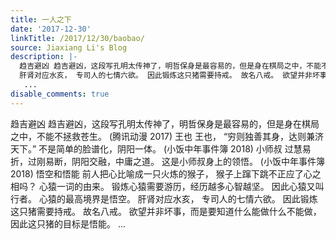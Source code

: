 ```yaml
---
title: 一人之下
date: '2017-12-30'
linkTitle: /2017/12/30/baobao/
source: Jiaxiang Li's Blog
description: |-
  趋吉避凶 趋吉避凶，这段写孔明太传神了，明哲保身是最容易的，但是身在棋局之中，不能不拯救苍生。 (腾讯动漫 2017) 王也 王也， “穷则独善其身，达则兼济天下。” 不是简单的脸谱化，阴阳一体。 (小饭中年事件簿 2018) 小师叔 过慧易折，过刚易断，阴阳交融，中庸之道。 这是小师叔身上的领悟。 (小饭中年事件簿 2018) 悟空和悟能 前人把心比喻成一只火炼的猴子， 猴子上蹿下跳不正应了心之相吗？ 心猿一词的由来。 锻炼心猿需要游历，经历越多心智越坚。 因此心猿又叫行者。 心猿的最高境界是悟空。
  肝肾对应水亥， 专司人的七情六欲。 因此锻炼这只猪需要持戒。 故名八戒。 欲望并非坏事，而是要知道什么能做什么不能做，因此这只猪的目标是悟能。
   ...
disable_comments: true
---
```

趋吉避凶 趋吉避凶，这段写孔明太传神了，明哲保身是最容易的，但是身在棋局之中，不能不拯救苍生。 (腾讯动漫 2017) 王也 王也， “穷则独善其身，达则兼济天下。” 不是简单的脸谱化，阴阳一体。 (小饭中年事件簿 2018) 小师叔 过慧易折，过刚易断，阴阳交融，中庸之道。 这是小师叔身上的领悟。 (小饭中年事件簿 2018) 悟空和悟能 前人把心比喻成一只火炼的猴子， 猴子上蹿下跳不正应了心之相吗？ 心猿一词的由来。 锻炼心猿需要游历，经历越多心智越坚。 因此心猿又叫行者。 心猿的最高境界是悟空。
肝肾对应水亥， 专司人的七情六欲。 因此锻炼这只猪需要持戒。 故名八戒。 欲望并非坏事，而是要知道什么能做什么不能做，因此这只猪的目标是悟能。
 ...